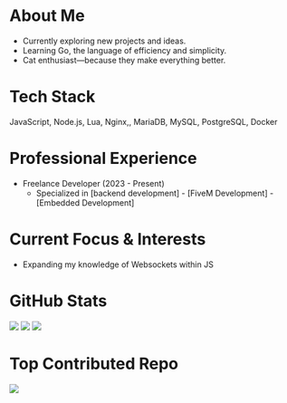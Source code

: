 # About Me
- Currently exploring new projects and ideas.
- Learning Go, the language of efficiency and simplicity.
- Cat enthusiast—because they make everything better.

# Tech Stack
JavaScript, Node.js, Lua,  Nginx,, MariaDB, MySQL, PostgreSQL, Docker

# Professional Experience
- Freelance Developer (2023 - Present)
  - Specialized in [backend development] - [FiveM Development] - [Embedded Development]
    



# Current Focus & Interests
- Expanding my knowledge of Websockets within JS

# GitHub Stats
![](https://github-readme-stats.vercel.app/api?username=Joe-Development&theme=dark&hide_border=false&include_all_commits=false&count_private=false)
![](https://github-readme-streak-stats.herokuapp.com/?user=Joe-Development&theme=dark&hide_border=false)
![](https://github-readme-stats.vercel.app/api/top-langs/?username=Joe-Development&theme=dark&hide_border=false&include_all_commits=false&count_private=false&layout=compact)

# Top Contributed Repo
![](https://github-contributor-stats.vercel.app/api?username=Joe-Development&limit=5&theme=dark&combine_all_yearly_contributions=true)

